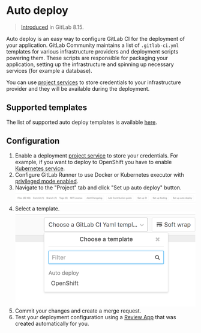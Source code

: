 # Auto deploy

> [Introduced][mr-8135] in GitLab 8.15.

Auto deploy is an easy way to configure GitLab CI for the deployment of your
application. GitLab Community maintains a list of `.gitlab-ci.yml`
templates for various infrastructure providers and deployment scripts
powering them. These scripts are responsible for packaging your application,
setting up the infrastructure and spinning up necessary services (for
example a database).

You can use [project services][project-services] to store credentials to
your infrastructure provider and they will be available during the
deployment.

## Supported templates

The list of supported auto deploy templates is available [here][auto-deploy-templates].

## Configuration

1. Enable a deployment [project service][project-services] to store your
credentials. For example, if you want to deploy to OpenShift you have to
enable [Kubernetes service][kubernetes-service].
1. Configure GitLab Runner to use Docker or Kubernetes executor with
[privileged mode enabled][docker-in-docker].
1. Navigate to the "Project" tab and click "Set up auto deploy" button.
   ![Auto deploy button](img/auto_deploy_button.png)
1. Select a template.
  ![Dropdown with auto deploy templates](img/auto_deploy_dropdown.png)
1. Commit your changes and create a merge request.
1. Test your deployment configuration using a [Review App][review-app] that was
created automatically for you.

[mr-8135]: https://gitlab.com/gitlab-org/gitlab-ce/merge_requests/8135
[project-services]: ../../project_services/project_services.md
[auto-deploy-templates]: https://gitlab.com/gitlab-org/gitlab-ci-yml/tree/master/autodeploy
[kubernetes-service]: ../../project_services/kubernetes.md
[docker-in-docker]: ../docker/using_docker_build.md#use-docker-in-docker-executor
[review-app]: ../review_apps/index.md
